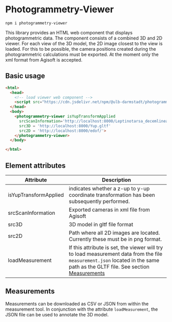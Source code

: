 # Photogrammetry-Viewer
```console
npm i photogrammetry-viewer
```
This library provides an HTML web component that displays photogrammetric data. The component consists of a combined 3D and 2D viewer. For each view of the 3D model, the 2D image closest to the view is loaded. For this to be possible, the camera positions created during the photogrammetric calculations must be exported. At the moment only the xml format from Agisoft is accepted.

## Basic usage 
```html
<html>
  <head>
    <!-- load viewer web component -->
    <script src="https://cdn.jsdelivr.net/npm/@ulb-darmstadt/photogrammetry-viewer/dist/photogrammetry-viewer.js" type="module"></script>
  </head>
  <body>
    <photogrammetry-viewer isYupTransformApplied
      srcScanInformation='http://localhost:8000/Leptinotarsa_decemlineata_NOKI_metashape_cameras.xml' 
      src3D = 'http://localhost:8000/Yup.gltf'
      src2D = 'http://localhost:8000/edof/'>
    </photogrammetry-viewer>
  </body>

</html>
```


## Element attributes
Attribute | Description 
---|---
isYupTransformApplied | indicates whether a z-up to y-up coordinate transformation has been subsequently performed.
srcScanInformation | Exported cameras in xml file from Agisoft
src3D | 3D model in gltf file format
src2D | Path where all 2D images are located. Currently these must be in png format.
loadMeasurement | If this attribute is set, the viewer will try to load measurement data from the file `measurement.json` located in the same path as the GLTF file. See section [Measurements](#Measurements)

## Measurements

Measurements can be downloaded as CSV or JSON from within the measurement tool. In conjunction with the attribute `loadMeasurement`, the JSON file can be used to annotate the 3D model.